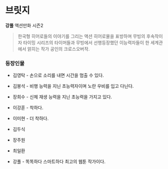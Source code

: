 # 브릿지

**강풀** 액션만화 시즌2

>한국형 히어로들의 이야기를 그리는 액션 히어로물을 표방하며 무빙의 후속작이자 타이밍 시리즈의 타이머들과 무빙에서 선행등장했던 이능력자들이 한 세계관에서 얽히는 작가 공인의 크로스오버작.

### 등장인물
* 김영탁 - 손으로 소리를 내면 시간을 멈출 수 있다.
* 김봉석 - 비행 능력을 지닌 초능력자이며 노란 우비를 입고 다닌다.
* 장희수 - 신체 재생 능력을 지닌 초능력을 가지고 있다.
* 이강훈 - 착하다.

* 이미현 - 더 착하다.

* 김두식 

* 장주원

* 최일환

* 강풀 - 똑똑하다 스마트하다 최고의 웹툰 작가이다.



